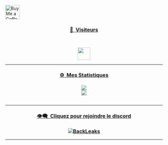 
<a href='https://ko-fi.com/supportkofi' target='_blank'><img height='35' style='border:0px;height:46px;' src='https://az743702.vo.msecnd.net/cdn/kofi3.png?v=0' border='0' alt='Buy Me a Coffee at ko-fi.com' />

### <p align="center">👀 &nbsp;Visiteurs</p>
<br>

<p align="center">
  <img height="40em" src="https://profile-counter.glitch.me/Crazioz/count.svg" />
</p>

-----

### <p align="center">⚙️ &nbsp;Mes Statistiques</p>

### <p align="center"></p>

<p align="center">
  <img
    src="https://github-readme-stats-sigma-five.vercel.app/api/top-langs/?username=Crazioz&layout=compact&theme=github_dark&hide_border=true"
  />
  <br>
  <img
    src="https://github-readme-stats-sigma-five.vercel.app/api?username=Crazioz&count_private=true&include_all_commits=true&show_icons=true&theme=github_dark&hide_title=true&hide_border=true"
  />
  <br><br>
</p>

-----

### <p align="center">👁️‍🗨️ &nbsp;Cliquez pour rejoindre le discord</p>
### <p align="center">[![BackLeaks](https://discord.com/api/guilds/1092153931905384480/widget.png?style=banner4)](https://discord.gg/jE6egHwPHm)</p>

-----
